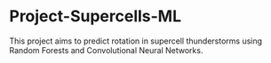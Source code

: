 # Project-Supercells-ML
This project aims to predict rotation in supercell thunderstorms using Random Forests and Convolutional Neural Networks.
